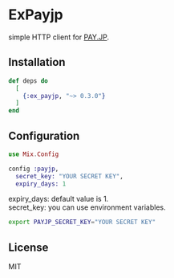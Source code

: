 # ExPayjp
simple HTTP client for [PAY.JP](https://pay.jp/).

## Installation
```elixir
def deps do
  [
    {:ex_payjp, "~> 0.3.0"}
  ]
end
```

## Configuration
```elixir
use Mix.Config

config :payjp,
  secret_key: "YOUR SECRET KEY",
  expiry_days: 1
```

expiry_days: default value is 1.  
secret_key: you can use environment variables.

```bash
export PAYJP_SECRET_KEY="YOUR SECRET KEY"
```

## License
MIT